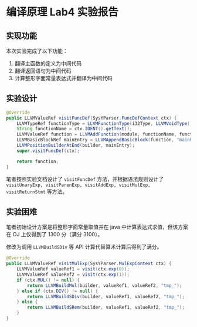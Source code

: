 # 编译原理 Lab4 实验报告

## 实现功能

本次实验完成了以下功能：

1. 翻译主函数的定义为中间代码
1. 翻译返回语句为中间代码
1. 计算整形字面常量表达式并翻译为中间代码

## 实验设计

```java
@Override
public LLVMValueRef visitFuncDef(SysYParser.FuncDefContext ctx) {
    LLVMTypeRef functionType = LLVMFunctionType(i32Type, LLVMVoidType(), 0, 0);
    String functionName = ctx.IDENT().getText();
    LLVMValueRef function = LLVMAddFunction(module, functionName, functionType);
    LLVMBasicBlockRef mainEntry = LLVMAppendBasicBlock(function, "mainEntry");
    LLVMPositionBuilderAtEnd(builder, mainEntry);
    super.visitFuncDef(ctx);

    return function;
}
```

笔者按照实验文档设计了 `visitFuncDef` 方法，并根据语法规则设计了 `visitUnaryExp, visitParenExp, visitAddExp, visitMulExp, visitReturnStmt` 等方法。

## 实验困难

笔者初始设计方案是将整形字面常量取值并在 java 中计算表达式求值，但该方案在 OJ 上仅得到了 1300 分（满分 3100）。

修改为调用 `LLVMBuildSDiv` 等 API 计算代替算术计算后得到了满分。

```java
@Override
public LLVMValueRef visitMulExp(SysYParser.MulExpContext ctx) {
    LLVMValueRef valueRef1 = visit(ctx.exp(0));
    LLVMValueRef valueRef2 = visit(ctx.exp(1));
    if (ctx.MUL() != null) {
        return LLVMBuildMul(builder, valueRef1, valueRef2, "tmp_");
    } else if (ctx.DIV() != null) {
        return LLVMBuildSDiv(builder, valueRef1, valueRef2, "tmp_");
    } else {
        return LLVMBuildSRem(builder, valueRef1, valueRef2, "tmp_");
    }
}
```

